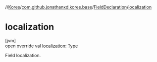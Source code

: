 //[Kores](../../../index.md)/[com.github.jonathanxd.kores.base](../index.md)/[FieldDeclaration](index.md)/[localization](localization.md)

# localization

[jvm]\
open override val [localization](localization.md): [Type](https://docs.oracle.com/javase/8/docs/api/java/lang/reflect/Type.html)

Field localization.
